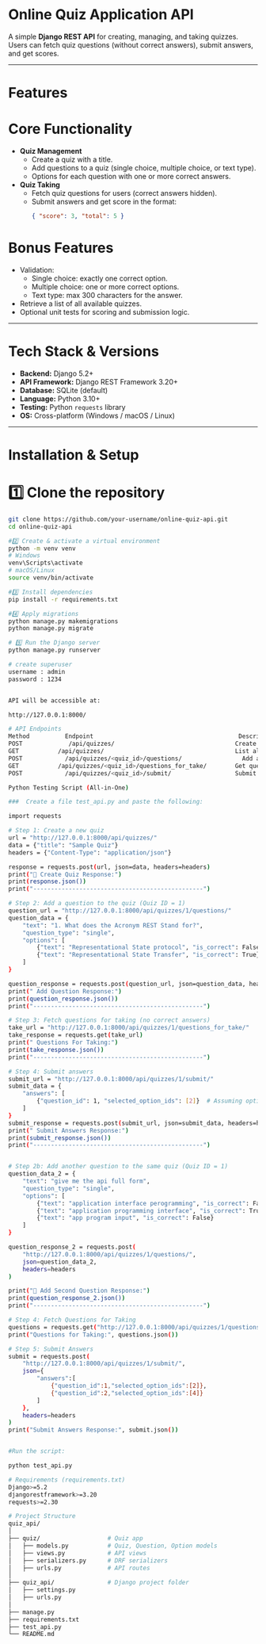 #  Online Quiz Application API

A simple **Django REST API** for creating, managing, and taking quizzes.  
Users can fetch quiz questions (without correct answers), submit answers, and get scores.

---

#  Features

#  Core Functionality
- **Quiz Management**
  - Create a quiz with a title.
  - Add questions to a quiz (single choice, multiple choice, or text type).
  - Options for each question with one or more correct answers.
- **Quiz Taking**
  - Fetch quiz questions for users (correct answers hidden).
  - Submit answers and get score in the format:
    ```json
    { "score": 3, "total": 5 }
    ```

# Bonus Features
- Validation:
  - Single choice: exactly one correct option.
  - Multiple choice: one or more correct options.
  - Text type: max 300 characters for the answer.
- Retrieve a list of all available quizzes.
- Optional unit tests for scoring and submission logic.

---

# Tech Stack & Versions

- **Backend:** Django 5.2+  
- **API Framework:** Django REST Framework 3.20+  
- **Database:** SQLite (default)  
- **Language:** Python 3.10+  
- **Testing:** Python `requests` library  
- **OS:** Cross-platform (Windows / macOS / Linux)  

---

#  Installation & Setup

# 1️⃣ Clone the repository
```bash
git clone https://github.com/your-username/online-quiz-api.git
cd online-quiz-api

#2️⃣ Create & activate a virtual environment
python -m venv venv
# Windows
venv\Scripts\activate
# macOS/Linux
source venv/bin/activate

#3️⃣ Install dependencies
pip install -r requirements.txt

#4️⃣ Apply migrations
python manage.py makemigrations
python manage.py migrate

# 5️⃣ Run the Django server
python manage.py runserver

# create superuser
username : admin
password : 1234


API will be accessible at:

http://127.0.0.1:8000/

# API Endpoints
Method         	Endpoint	                                     Description
POST	         /api/quizzes/                         	        Create a new quiz
GET	          /api/quizzes/                                 	List all quizzes
POST	        /api/quizzes/<quiz_id>/questions/       	      Add a question to a quiz
GET	          /api/quizzes/<quiz_id>/questions_for_take/    	Get questions (correct answers hidden)
POST	        /api/quizzes/<quiz_id>/submit/	                Submit answers & get score

Python Testing Script (All-in-One)

###  Create a file test_api.py and paste the following:

import requests

# Step 1: Create a new quiz
url = "http://127.0.0.1:8000/api/quizzes/"
data = {"title": "Sample Quiz"}
headers = {"Content-Type": "application/json"}

response = requests.post(url, json=data, headers=headers)
print("📘 Create Quiz Response:")
print(response.json())
print("------------------------------------------------")

# Step 2: Add a question to the quiz (Quiz ID = 1)
question_url = "http://127.0.0.1:8000/api/quizzes/1/questions/"
question_data = {
    "text": "1. What does the Acronym REST Stand for?",
    "question_type": "single",
    "options": [
        {"text": "Representational State protocol", "is_correct": False},
        {"text": "Representational State Transfer", "is_correct": True}
    ]
}

question_response = requests.post(question_url, json=question_data, headers=headers)
print(" Add Question Response:")
print(question_response.json())
print("------------------------------------------------")

# Step 3: Fetch questions for taking (no correct answers)
take_url = "http://127.0.0.1:8000/api/quizzes/1/questions_for_take/"
take_response = requests.get(take_url)
print(" Questions For Taking:")
print(take_response.json())
print("------------------------------------------------")

# Step 4: Submit answers
submit_url = "http://127.0.0.1:8000/api/quizzes/1/submit/"
submit_data = {
    "answers": [
        {"question_id": 1, "selected_option_ids": [2]}  # Assuming option 2 is correct
    ]
}
submit_response = requests.post(submit_url, json=submit_data, headers=headers)
print(" Submit Answers Response:")
print(submit_response.json())
print("------------------------------------------------")


# Step 2b: Add another question to the same quiz (Quiz ID = 1)
question_data_2 = {
    "text": "give me the api full form",
    "question_type": "single",
    "options": [
        {"text": "application interface perogramming", "is_correct": False},
        {"text": "application programming interface", "is_correct": True},
        {"text": "app program input", "is_correct": False}
    ]
}

question_response_2 = requests.post(
    "http://127.0.0.1:8000/api/quizzes/1/questions/",
    json=question_data_2,
    headers=headers
)

print("🧩 Add Second Question Response:")
print(question_response_2.json())
print("------------------------------------------------")

# Step 4: Fetch Questions for Taking
questions = requests.get("http://127.0.0.1:8000/api/quizzes/1/questions_for_take/")
print("Questions for Taking:", questions.json())

# Step 5: Submit Answers
submit = requests.post(
    "http://127.0.0.1:8000/api/quizzes/1/submit/",
    json={
        "answers":[
            {"question_id":1,"selected_option_ids":[2]},
            {"question_id":2,"selected_option_ids":[4]}
        ]
    },
    headers=headers
)
print("Submit Answers Response:", submit.json())


#Run the script:

python test_api.py

# Requirements (requirements.txt)
Django>=5.2
djangorestframework>=3.20
requests>=2.30

# Project Structure
quiz_api/
│
├── quiz/                   # Quiz app
│   ├── models.py           # Quiz, Question, Option models
│   ├── views.py            # API views
│   ├── serializers.py      # DRF serializers
│   ├── urls.py             # API routes
│
├── quiz_api/               # Django project folder
│   ├── settings.py
│   ├── urls.py
│
├── manage.py
├── requirements.txt
├── test_api.py
└── README.md

